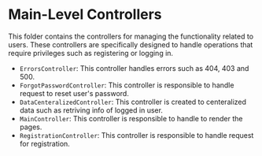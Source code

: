 # Main-Level Controllers

This folder contains the controllers for managing the functionality related to users. These controllers are specifically designed to handle operations that require privileges such as registering or logging in.

- `ErrorsController`: This controller handles errors such as 404, 403 and 500.
- `ForgotPasswordController`: This controller is responsible to handle request to reset user's password.
- `DataCenteralizedController`: This controller is created to centeralized data such as retriving info of logged in user.
- `MainController`: This controller is responsible to handle to render the pages.
- `RegistrationController`: This controller is responsible to handle request for registration.
